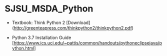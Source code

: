 # SJSU_MSDA_Python
* Textbook: Think Python 2 [Download] (http://greenteapress.com/thinkpython2/thinkpython2.pdf)

* Python 3.7 Installation Guide
[https://www.ics.uci.edu/~pattis/common/handouts/pythoneclipsejava/python.html]
